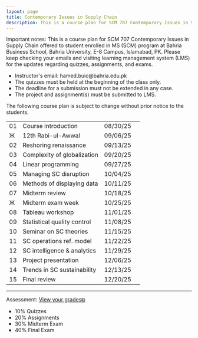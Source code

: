 ```yaml
---
layout: page
title: Contemporary Issues in Supply Chain
description: This is a course plan for SCM 707 Contemporary Issues in Supply Chain.
---
```

Important notes: This is a course plan for SCM 707 Contemporary Issues in Supply Chain offered to student enrolled in MS (SCM) program at Bahria Business School, Bahria University, E-8 Campus, Islamabad, PK. Please keep checking your emails and visiting learning management system (LMS) for the updates regarding quizzes, assignments, and exams.

<ul style="list-style-type:square;">
  <li>Instructor's email: hamed.buic@bahria.edu.pk</li>
  <li>The quizzes must be held at the beginning of the class only.</li>
  <li>The deadline for a submission must not be extended in any case.</li>
   <li>The project and assignment(s) must be submitted to LMS.</li>
 </ul>

The following course plan is subject to change without prior notice to the students.

<table>
  <tr>
    <td>01</td>
    <td>Course introduction</td>
    <td>08/30/25</td>
  </tr>
  <tr>
    <td>Ж</td>
    <td>12th Rabi-ul-Awwal</td>
    <td>09/06/25</td>
    <td></td>
  </tr>
  <tr>
    <td>02</td>
    <td>Reshoring renaissance</td>
    <td>09/13/25</td>
  </tr>
  <tr>
    <td>03</td>
    <td>Complexity of globalization</td>
    <td>09/20/25</td>
  </tr>
  <tr>
    <td>04</td>
    <td>Linear programming</td>
    <td>09/27/25</td>
    <td></td>
  </tr>
  <tr>
    <td>05</td>
    <td>Managing SC disruption</td>
    <td>10/04/25</td>
  </tr>
  <tr>
    <td>06</td>
    <td>Methods of displaying data</td>
    <td>10/11/25</td>
  </tr>
  <tr>
    <td>07</td>
    <td>Midterm review</td>
    <td>10/18/25</td>
  </tr>
    <tr>
    <td>Ж</td>
    <td>Midterm exam week</td>
    <td>10/25/25</td>
  </tr>
  <tr>
    <td>08</td>
    <td>Tableau workshop</td>
    <td>11/01/25</td>
  </tr>
  <tr>
    <td>09</td>
    <td>Statistical quality control</td>
    <td>11/08/25</td>
  </tr>
  <tr>
    <td>10</td>
    <td>Seminar on SC theories</td>
    <td>11/15/25</td>
  </tr>
  <tr>
    <td>11</td>
    <td>SC operations ref. model</td>
    <td>11/22/25</td>
  </tr>
  <tr>
    <td>12</td>
    <td>SC intelligence & analytics</td>
    <td>11/29/25</td>
  </tr>
  <tr>
    <td>13</td>
    <td>Project presentation</td>
    <td>12/06/25</td>
  </tr>
  <tr>
    <td>14</td>
    <td>Trends in SC sustainability</td>
    <td>12/13/25</td>
  </tr>
  <tr>
    <td>15</td>
    <td>Final review</td>
    <td>12/20/25</td>
  </tr>
</table>

<hr class="solid">

Assessment: <a href="https://drive.google.com/file/d/1bmAkHtZPQJ4znl8Un24tbM8UiBdQ8yXD" target="_blank" rel="noopener noreferrer">View your grades&#x29c9;</a>
  <ul style="list-style-type:square;">
   <li>10% Quizzes</li>
   <li>20% Assignments</li>
   <li>30% Midterm Exam</li>
   <li>40% Final Exam</li>
  </ul>
